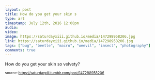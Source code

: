 ```yaml
---
layout: post
title: How do you get your skin s
type: art
timestamp: July 12th, 2016 12:00pm
audio: 
video: 
image: https://saturdayxiii.github.io/media/147298958206.jpg
link: https://saturdayxiii.github.io/media/147298958206.jpg
tags: ["bug", "beetle", "macro", "weevil", "insect", "photography"]
comments: true
---
```


How do you get your skin so velvety?
 
  
<small>source: https://saturdayxiii.tumblr.com/post/147298958206</small>
